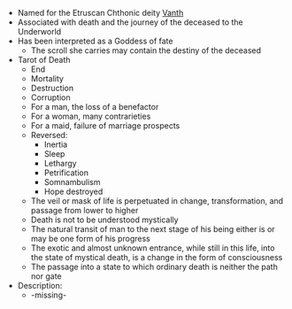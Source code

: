 - Named for the Etruscan Chthonic deity [Vanth](https://en.wikipedia.org/wiki/Vanth)
- Associated with death and the journey of the deceased to the Underworld
- Has been interpreted as a Goddess of fate
	- The scroll she carries may contain the destiny of the deceased
- Tarot of Death
	- End
	- Mortality
	- Destruction
	- Corruption
	- For a man, the loss of a benefactor
	- For a woman, many contrarieties
	- For a maid, failure of marriage prospects
	- Reversed:
		- Inertia
		- Sleep
		- Lethargy
		- Petrification
		- Somnambulism
		- Hope destroyed
	- The veil or mask of life is perpetuated in change, transformation, and passage from lower to higher
	- Death is not to be understood mystically
	- The natural transit of man to the next stage of his being either is or may be one form of his progress
	- The exotic and almost unknown entrance, while still in this life, into the state of mystical death, is a change in the form of consciousness
	- The passage into a state to which ordinary death is neither the path nor gate
- Description:
	- -missing-